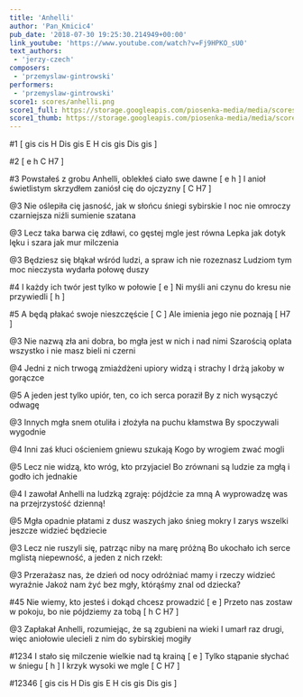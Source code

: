 ```yaml
---
title: 'Anhelli'
author: 'Pan_Kmicic4'
pub_date: '2018-07-30 19:25:30.214949+00:00'
link_youtube: 'https://www.youtube.com/watch?v=Fj9HPKO_sU0'
text_authors:
 - 'jerzy-czech'
composers:
 - 'przemyslaw-gintrowski'
performers:
 - 'przemyslaw-gintrowski'
score1: scores/anhelli.png
score1_full: https://storage.googleapis.com/piosenka-media/media/scores/anhelli.png
score1_thumb: https://storage.googleapis.com/piosenka-media/media/scores/anhelli.png.180x0_q85_upscale.png
---
```


#1
[ gis cis H Dis gis E H cis gis Dis gis ]

#2
[ e h C H7 ]

#3
Powstałeś z grobu Anhelli, oblekłeś ciało swe dawne [ e h ]
I anioł świetlistym skrzydłem zaniósł cię do ojczyzny [ C H7 ]

@3
Nie oślepiła cię jasność, jak w słońcu śniegi sybirskie
I noc nie omroczy czarniejsza niźli sumienie szatana

@3
Lecz taka barwa cię zdławi, co gęstej mgle jest równa
Lepka jak dotyk lęku i szara jak mur milczenia

@3
Będziesz się błąkał wśród ludzi, a spraw ich nie rozeznasz
Ludziom tym moc nieczysta wydarła połowę duszy

#4
I każdy ich twór jest tylko w połowie [ e ]
Ni myśli ani czynu do kresu nie przywiedli [ h ]

#5
A będą płakać swoje nieszczęście [ C ]
Ale imienia jego nie poznają [ H7 ]

@3
Nie nazwą zła ani dobra, bo mgła jest w nich i nad nimi
Szarością oplata wszystko i nie masz bieli ni czerni

@4
Jedni z nich trwogą zmiażdżeni upiory widzą i strachy
I drżą jakoby w gorączce

@5
A jeden jest tylko upiór, ten, co ich serca poraził
By z nich wysączyć odwagę

@3
Innych mgła snem otuliła i złożyła na puchu kłamstwa
By spoczywali wygodnie

@4
Inni zaś kłuci ościeniem gniewu szukają
Kogo by wrogiem zwać mogli

@5
Lecz nie widzą, kto wróg, kto przyjaciel
Bo zrównani są ludzie za mgłą i godło ich jednakie

@4
I zawołał Anhelli na ludzką zgraję: pójdźcie za mną
A wyprowadzę was na przejrzystość dzienną!

@5
Mgła opadnie płatami z dusz waszych jako śnieg mokry
I zarys wszelki jeszcze widzieć będziecie

@3
Lecz nie ruszyli się, patrząc niby na marę próżną
Bo ukochało ich serce mglistą niepewność, a jeden z nich rzekł:

@3
Przerażasz nas, że dzień od nocy odróżniać mamy i rzeczy widzieć wyraźnie 
Jakoż nam żyć bez mgły, którąśmy znal od dziecka?

#45
Nie wiemy, kto jesteś i dokąd chcesz prowadzić [ e ]
Przeto nas zostaw w pokoju, bo nie pójdziemy za tobą [ h C H7 ]

@3
Zapłakał Anhelli, rozumiejąc, że są zgubieni na wieki
I umarł raz drugi, więc aniołowie ulecieli z nim do sybirskiej mogiły

#1234
I stało się milczenie wielkie nad tą krainą [ e ]
Tylko stąpanie słychać w śniegu [ h ]
I krzyk wysoki we mgle [ C H7 ]

#12346
[ gis cis H Dis gis E H cis gis Dis gis ]